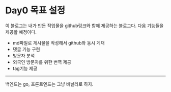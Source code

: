 # Day0 목표 설정
이 블로그는 내가 만든 작업물을 github링크와 함께 제공하는 블로그다. 다음 기능들을 제공할 예정이다.
* md파일로 게시물을 작성해서 github와 동시 게재
* 댓글 기능 구현
* 방문자 분석
* 외국인 방문자를 위한 번역 제공
* tag기능 제공

----

백엔드는 go, 프론트엔드는 그냥 바닐라로 하자.